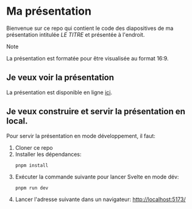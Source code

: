 # Ma présentation

Bienvenue sur ce repo qui contient le code des diapositives de ma présentation intitulée *LE TITRE*
et présentée à l'endroit.

> [!NOTE]
> La présentation est formatée pour être visualisée au format 16:9.

## Je veux voir la présentation

La présentation est disponible en
ligne [ici](https://seb-buch.github.io/).

## Je veux construire et servir la présentation en local.

Pour servir la présentation en mode développement, il faut:

1. Cloner ce repo
2. Installer les dépendances:
   ```shell
   pnpm install
   ```
3. Exécuter la commande suivante pour lancer Svelte en mode dév:
   ```shell
   pnpm run dev
   ```
4. Lancer l'adresse suivante dans un navigateur: [http://localhost:5173/](http://localhost:5173/)
